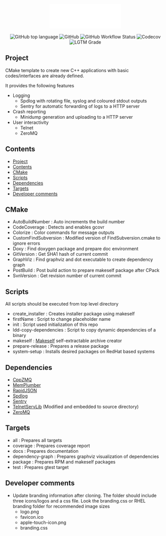<div align="center" width="50">
<img src=scripts/data/branding/logo.png>

![GitHub top language](https://img.shields.io/github/languages/top/egecetin/Repo-Init?style=plastic)
![GitHub](https://img.shields.io/github/license/egecetin/Repo-Init?style=plastic)
![GitHub Workflow Status](https://img.shields.io/github/workflow/status/egecetin/Repo-Init/Build%20and%20test?style=plastic)
![Codecov](https://img.shields.io/codecov/c/github/egecetin/Repo-Init?style=plastic&token=G65MG0J07F)
![LGTM Grade](https://img.shields.io/lgtm/grade/cpp/github/egecetin/Repo-Init?style=plastic)
</div>

## Project
CMake template to create new C++ applications with basic codes/interfaces are already defined.

It provides the following features
  - Logging
    - Spdlog with rotating file, syslog and coloured stdout outputs
    - Sentry for automatic forwarding of logs to a HTTP server
  - Crash reporting
    - Minidump generation and uploading to a HTTP server
  - User interactivity
    - Telnet
    - ZeroMQ

## Contents

- [Project](#project)
- [Contents](#contents)
- [CMake](#cmake)
- [Scripts](#scripts)
- [Dependencies](#dependencies)
- [Targets](#targets)
- [Developer comments](#developer-comments)

## CMake

- AutoBuildNumber       : Auto increments the build number
- CodeCoverage          : Detects and enables gcovr
- Colorize              : Color commands for message outputs
- CustomFindSubversion  : Modified version of FindSubversion.cmake to ignore errors
- Doxy                  : Find doxygen package and prepare doc environment
- GitVersion            : Get SHA1 hash of current commit
- GraphViz              : Find graphviz and dot executable to create dependency graph
- PostBuild             : Post build action to prepare makeself package after CPack
- SvnVersion            : Get revision number of current commit

## Scripts

All scripts should be executed from top level directory

- create_installer      : Creates installer package using makeself
- firstName             : Script to change placeholder name
- init                  : Script used initialization of this repo
- ldd-copy-dependencies : Script to copy dynamic dependencies of a binary
- makeself              : [Makeself](https://github.com/megastep/makeself) self-extractable archive creator
- prepare-release       : Prepares a release package
- system-setup          : Installs desired packages on RedHat based systems

## Dependencies

 - [CppZMQ](https://github.com/zeromq/cppzmq.git)
 - [MemPlumber](https://github.com/seladb/MemPlumber.git)
 - [RapidJSON](https://github.com/Tencent/rapidjson.git)
 - [Spdlog](https://github.com/gabime/spdlog.git)
 - [Sentry](https://github.com/getsentry/sentry-native.git)
 - [TelnetServLib](https://github.com/lukemalcolm/TelnetServLib.git) (Modified and embedded to source directory)
 - [ZeroMQ](https://github.com/zeromq/libzmq.git)

## Targets

 - all              : Prepares all targets
 - coverage         : Prepares coverage report
 - docs             : Prepares documentation
 - dependency-graph : Prepares graphviz visualization of dependencies
 - package          : Prepares RPM and makeself packages
 - test             : Prepares gtest target

## Developer comments

 - Update branding information after cloning. The folder should include three icons/logos and a css file. Look the branding.css or RHEL branding folder for recommended image sizes
   - logo.png
   - favicon.ico
   - apple-touch-icon.png
   - branding.css
